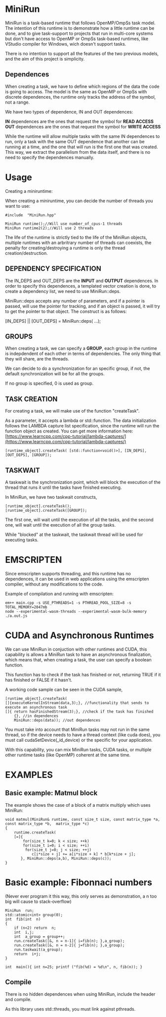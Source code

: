
# MiniRun

MiniRun is a task-based runtime that follows OpenMP/OmpSs task model. The intention of this runtime is to demonstrate how a little runtime can be done, and to give task-support to projects that run in  multi-core systems but don't have access to OpenMP or OmpSs task-based runtimes, like VStudio compiler for Windows, wich doesn't support tasks.

There is no intention to support all the features of the two previous models, and the aim of this project is simplicity.  

## Dependences

When creating a task, we have to define which regions of the data the code is going to access. The model is the same as OpenMP or OmpSs with discrete dependences, the runtime only tracks the address of the symbol, not a range.

We have two types of dependence, IN and OUT dependences:

**IN** dependences are the ones that request the symbol for **READ ACCESS**
**OUT** dependences are the ones that request the symbol for **WRITE ACCESS**

While the runtime will allow multiple tasks with the same IN dependences to run, only a task with the same OUT dependence that another can be running at a time, and the one that will run is the first one that was created. This way, we extract the parallelism from the data itself, and there is no need to specify the dependences manually.  

# Usage

Creating a miniruntime:

When creating a miniruntime, you can decide the number of threads you want to use:


    #include  "MiniRun.hpp"
	
	MiniRun runtime();//Will use number_of_cpus-1 threads
	MiniRun runtime2(2);//Will use 2 threads
The life of the runtime is strictly tied to the life of the MiniRun objects, multiple runtimes with an arbritrary number of threads can coexists, the penalty for creating/destroying a runtime is only the thread creation/destruction.
	 


## DEPENDENCY SPECIFICATION
The IN_DEPS and OUT_DEPS are the **INPUT** and **OUTPUT** dependences. In order to specify this dependences, a templated vector creation is done, to create a dependency list, we need to use MiniRun::deps.

MiniRun::deps accepts any number of parameters, and if a pointer is passed, will use the pointer for tracking, and if an object is passed, it will try to get the pointer to that object. The construct is as follows:
 
[IN_DEPS] || [OUT_DEPS]  =      MiniRun::deps( <obj1>...); 

## GROUPS

When creating a task, we can specify a **GROUP**,  each group in the runtime is indepdendent of each other in terms of dependencies.
The only thing that they will share, are the threads.

We can decide to do a synchronization for an specific group, if not, the default synchronization will be for all the groups.

If no group is specified, 0 is used as group.

## TASK CREATION
For creating a task, we will make use of the function "createTask". 

As a parameter, it accepts a lambda or  std::function. The data initialization follows the LAMBDA capture list specification, since the runtime will run the function object as created. You can get more information here: [https://www.learncpp.com/cpp-tutorial/lambda-captures/](https://www.learncpp.com/cpp-tutorial/lambda-captures/)

    [runtime_object].createTask( [std::function<void()>], [IN_DEPS], [OUT_DEPS], [GROUP]); 

## TASKWAIT

A taskwait is the synchronization point, which will block the execution of the thread that runs it until the tasks have finished executing. 

In MiniRun, we have two taskwait constructs, 
 
    [runtime_object].createTask(); 
    [runtime_object].createTask([GROUP]); 

The first one, will wait until the execution of all the tasks, and the second one, will wait until the execution of all the group tasks.

While "blocked" at the taskwait, the taskwait thread will be used for executing tasks.

# EMSCRIPTEN

Since emscripten supports threading, and this runtime has no dependences, it can be used in web applications using the emscripten compiler, without any modifications to the code.

Example of compilation and running with emscripten:
 
    em++ main.cpp -s USE_PTHREADS=1 -s PTHREAD_POOL_SIZE=8 -s TOTAL_MEMORY=2047mb
    node --experimental-wasm-threads --experimental-wasm-bulk-memory  ./a.out.js 

# CUDA and Asynchronous Runtimes

We can use MiniRun in conjuction with other runtimes and CUDA, this capability is allows a MiniRun task to have an asynchronous finalization, which means that, when creating a task,  the user can specify  a boolean function.

This function has to check if the task has finished or not, returning TRUE if it has finished or FALSE if it hasn't.

A working code sample can be seen in the CUDA sample,  
	
	[runtime_object].createTask(
	[]{executeKernelInStream(data,3);}, //functionality that sends to execute an asynchronous task
	[]{ return hasFinishedStream(3);}, //check if the task has finished
		{}, //in dependences
		MiniRun::deps(data)); //out dependences


You must take into account that MiniRun tasks may not run in the same thread, so if the device needs to have a thread context (like cuda does), you must call cudaSetDevice(_id_device) or the specific for your application.

With this capability, you can mix MiniRun tasks, CUDA tasks, or multiple other runtime tasks (like OpenMP) coherent at the same time.

# EXAMPLES
  ## Basic example: Matmul block
The example shows the case of a block of a matrix multiply which uses MiniRun:

      
	void matmul(MiniRun& runtime, const size_t size, const matrix_type *a, const matrix_type *b,  matrix_type *c)
	{
	    runtime.createTask(
		[=]{
		    for(size_t k=0; k < size; ++k)
			for(size_t i=0; i < size; ++i)
			 for(size_t j=0; j < size; ++j)
			    c[i*size + j] += a[i*size + k] * b[k*size + j];
		   }, MiniRun::deps(a,b), MiniRun::deps(c));
	}

	

# Basic example: Fibonnaci numbers
(Never ever program it this way, this only serves as demonstration, a n too big will cause to stack-overflow)

    MiniRun  run;
    std::atomic<int> group(0);
    int  fib(int  n)  
    {
        if (n<2) return  n;   
        int  i,j;
	    int  a_group = group++;
	    run.createTask([&, n = n-1]{ i=fib(n); },a_group);
	    run.createTask([&, n = n-2]{ j=fib(n); },a_group);
	    run.taskwait(a_group);
	    return  i+j;
    }
    
    int  main(){ int n=25; printf ("fib(%d) = %d\n", n, fib(n)); }


## Compile

There is no hidden dependences when using MiniRun, include the header and compile.

 As this library uses std::threads, you must link against pthreads.


